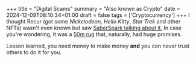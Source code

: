 +++
title = "Digital Scams"
summary = "Also known as Crypto"
date = 2024-12-09T08:10:34+01:00
draft = false
tags = ['Cryptocurrency']
+++
I thought Recur (got some *Nickelodeon*, *Hello Kitty*, *Star Trek* and other NFTs) wasn't even known but saw [SaberSpark talking about it.](https://www.youtube.com/watch?v=3SGXS2-lh6c&list=PLRxS5SgX8_JmeO6eKIIootsUnq1CZA4tO)
In case you're wondering, it was a [50m rug](https://decrypt.co/153124/nft-platform-recur-to-shut-down-despite-50-million-raise-and-big-name-backers) that, naturally, had huge promises.

Lesson learned, you need money to make money **and** you can never trust others to do it for you.
